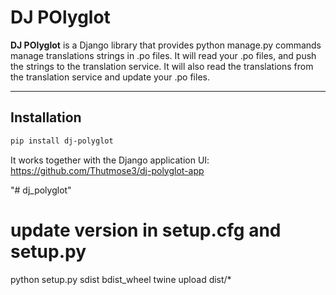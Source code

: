 
# DJ POlyglot

**DJ POlyglot** is a Django library that provides python manage.py commands manage translations strings in .po files.
It will read your .po files, and push the strings to the translation service. It will also read the translations from the translation service and update your .po files.

---

## Installation

```bash
pip install dj-polyglot
```

It works together with the Django application UI: https://github.com/Thutmose3/dj-polyglot-app

"# dj_polyglot" 
# update version in setup.cfg and setup.py
python setup.py sdist bdist_wheel
twine upload dist/*



